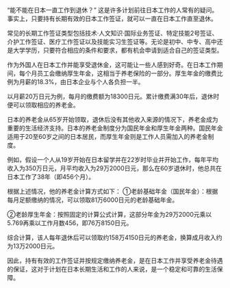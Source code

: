 “能不能在日本一直工作到退休？” 这是许多计划前往日本工作的人常有的疑问。事实上，只要持有长期有效的日本工作签证，就可以一直在日本工作直至退休。

常见的长期工作签证类型包括技术·人文知识·国际业务签证、特定技能2号签证、介护工作签证、医疗工作签证以及技能实习生签证等。无论是初中、中专、高中还是大学学历，只要符合相应的条件和要求，都有机会申请到适合自己的签证类型。

作为外国人在日本工作并能享受退休金，这可能让一些人感到好奇。在日本工作期间，每个月员工会缴纳厚生年金，这相当于养老保险的一部分。厚生年金的缴费比例为月薪的18.3%，由日本企业与个人各负担一半。

以月薪20万日元为例，每月的缴费额为18300日元。累计缴费满30年后，退休时便可以领取相应的养老金。

日本的养老金从65岁开始领取，退休后没有其他收入来源的情况下，养老金成为重要的生活经济支持。日本的养老金制度分为国民年金和厚生年金两种。国民年金适用于20至60岁之间的日本居民，而厚生年金则是工作人员需加入的养老金制度。

例如，假设一个人从19岁开始在日本留学并在22岁时毕业并开始工作，每年平均收入为350万日元，月平均收入为29万2000日元，那么在60岁退休时，他总共在日本工作了38年（即456个月）。

根据上述情况，他的养老金计算方式如下：
①老龄基础年金（国民年金）：根据每月足额缴纳的情况，可以领取81万6000日元的老龄基础年金。

②老龄厚生年金：按照固定的计算公式计算，这部分年金为29万2000元乘以5.769再乘以工作月数456，即76万8150日元。

综合计算，该人每年退休后可以领取约158万4150日元的养老金，换算成月收入约为13万2000日元。

因此，持有有效的工作签证并按规定缴纳养老金，是在日本工作并享受养老金待遇的保证，这对于计划在日本长期生活和工作的人来说，是一个稳定和可靠的生活保障。